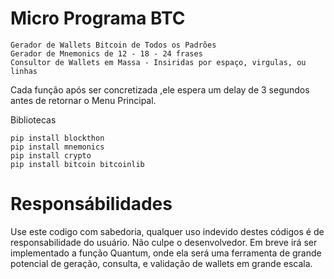 # Micro Programa BTC

    Gerador de Wallets Bitcoin de Todos os Padrões
    Gerador de Mnemonics de 12 - 18 - 24 frases
    Consultor de Wallets em Massa - Insiridas por espaço, virgulas, ou linhas
    

Cada função após ser concretizada ,ele espera um delay de 3 segundos antes de retornar o Menu Principal.

Bibliotecas

    pip install blockthon
    pip install mnemonics
    pip install crypto
    pip install bitcoin bitcoinlib

# Responsábilidades
Use este codigo com sabedoria, qualquer uso indevido destes códigos é de responsabilidade do usuário. Não culpe o desenvolvedor.
Em breve irá ser implementado a função Quantum, onde ela será uma ferramenta de grande potencial de geração, consulta, e validação de wallets em grande escala.
